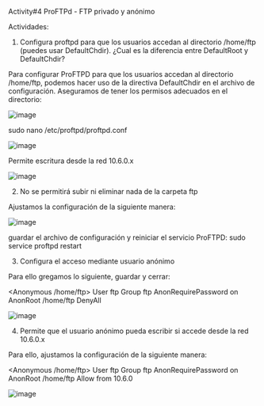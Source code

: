 
Activity#4 ProFTPd - FTP privado y anónimo

Actividades:

  1. Configura proftpd para que los usuarios accedan al directorio /home/ftp (puedes usar DefaultChdir). ¿Cual es la diferencia entre DefaultRoot y DefaultChdir?

Para configurar ProFTPD para que los usuarios accedan al directorio /home/ftp, podemos hacer uso de la directiva DefaultChdir en el archivo de configuración. Aseguramos de tener los permisos adecuados en el directorio:

![image](https://github.com/hasna2223/Serv.-Red-Internet/assets/119622209/21b0d5d5-3e91-4774-b279-e76f1e7fe1f2)

sudo nano /etc/proftpd/proftpd.conf

![image](https://github.com/hasna2223/Serv.-Red-Internet/assets/119622209/8bef53ed-015b-4355-b50c-b34fe3c7a248)

Permite escritura desde la red 10.6.0.x

![image](https://github.com/hasna2223/Serv.-Red-Internet/assets/119622209/71b49143-5198-4d59-b425-851acb361aa3)


  2. No se permitirá subir ni eliminar nada de la carpeta ftp
     
Ajustamos la configuración de la siguiente manera:

![image](https://github.com/hasna2223/Serv.-Red-Internet/assets/119622209/17c625e5-7975-47af-949b-835d59ab83c6)

guardar el archivo de configuración y reiniciar el servicio ProFTPD:
sudo service proftpd restart

  3. Configura el acceso mediante usuario anónimo
     
Para ello gregamos lo siguiente, guardar y cerrar:

<Anonymous /home/ftp>
  User ftp
  Group ftp
  AnonRequirePassword on
  AnonRoot /home/ftp
  <Limit WRITE>
    DenyAll
  </Limit>
</Anonymous>

![image](https://github.com/hasna2223/Serv.-Red-Internet/assets/119622209/a3395c62-72bd-4806-a0ee-9eb8d5c41b7b)

  4. Permite que el usuario anónimo pueda escribir si accede desde la red 10.6.0.x

Para ello, ajustamos la configuración de la siguiente manera:

<Anonymous /home/ftp>
  User ftp
  Group ftp
  AnonRequirePassword on
  AnonRoot /home/ftp
  <Limit WRITE>
    Allow from 10.6.0
  </Limit>
</Anonymous>

![image](https://github.com/hasna2223/Serv.-Red-Internet/assets/119622209/4f8d231f-7457-4eb6-a952-77008cdd4f0e)
